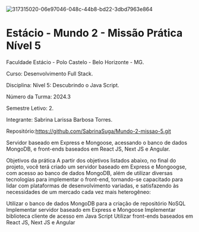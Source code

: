 ![317315020-06e97046-048c-44b8-bd22-3dbd7963e864](https://github.com/user-attachments/assets/43e09d29-eafd-4fd6-8678-04fed2a9a32a)


<h1>Estácio - Mundo 2 - Missão Prática  Nível 5</h1>



Faculdade Estácio - Polo Castelo - Belo Horizonte - MG.
 
Curso: Desenvolvimento Full Stack.
 
Disciplina: Nível 5: Descubrindo o Java Script.
 
Número da Turma: 2024.3
 
Semestre Letivo: 2.

Integrante: Sabrina Larissa Barbosa Torres.

Repositório:https://github.com/SabrinaSuga/Mundo-2-missao-5.git

Servidor baseado em Express e Mongoose, acessando o banco de dados MongoDB, e
front-ends baseados em React JS, Next JS e Angular.

Objetivos da prática
A partir dos objetivos listados abaixo, no final do projeto, você terá criado um servidor
baseado em Express e Mongoogse, com acesso ao banco de dados MongoDB, além de
utilizar diversas tecnologias para implementar o front-end, tornando-se capacitado
para lidar com plataformas de desenvolvimento variadas, e satisfazendo às
necessidades de um mercado cada vez mais heterogêneo: 

 
 Utilizar o banco de dados MongoDB para a criação de repositório NoSQL
 Implementar servidor baseado em Express e Mongoose
 Implementar biblioteca cliente de acesso em Java Script
 Utilizar front-ends baseados em React JS, Next JS e Angular
